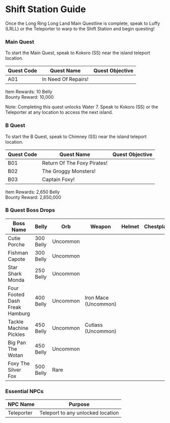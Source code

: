 # Shift Station Guide

Once the Long Ring Long Land Main Questline is complete, speak to Luffy (LRLL) or the Teleporter to warp to the Shift Station and begin questing!

### Main Quest

To start the Main Quest, speak to Kokoro (SS) near the island teleport location.

| Quest Code| Quest Name          | Quest Objective|
|-----------|-----------          |-----------|
| A01       | In Need Of Repairs! ||

Item Rewards: 10 Belly<br>
Bounty Reward: 10,000

Note: Completing this quest unlocks Water 7. Speak to Kokoro (SS) or the Teleporter at any location to access the next island.

### B Quest

To start the B Quest, speak to Chimney (SS) near the island teleport location.

| Quest Code| Quest Name                    | Quest Objective|
|-----------|-----------                    |-----------|
| B01       | Return Of The Foxy Pirates!   ||
| B02       | The Groggy Monsters!          ||
| B03       | Captain Foxy!                 ||

Item Rewards: 2,650 Belly<br>
Bounty Reward: 2,650,000

### B Quest Boss Drops

| Boss Name                     | Belly      | Orb       | Weapon                | Helmet    | Chestplate | Leggings  | Boots     | Other           |
|-----------                    |----------- |-----------|-----------            |-----------|----------- |-----------|-----------|-----------      |
| Cutie Porche                  | 300 Belly  | Uncommon  |                       |           |            |           |           |                 |
| Fishman Capote                | 300 Belly  | Uncommon  |                       |           |            |           |           |                 |
| Star Shark Monda              | 250 Belly  | Uncommon  |                       |           |            |           |           |                 |
| Four Footed Dash Freak Hamburg| 400 Belly  | Uncommon  | Iron Mace (Uncommon)  |           |            |           |           |                 |
| Tackle Machine Pickles        | 450 Belly  | Uncommon  | Cutlass (Uncommon)    |           |            |           |           |                 |
| Big Pan The Wotan             | 450 Belly  | Uncommon  |                       |           |            |           |           |                 |
| Foxy The Silver Fox           | 500 Belly  | Rare      |                       |           |            |           |           | Noro Fragment   |


### Essential NPCs

| NPC Name         | Purpose                                        |
|-------------     |-----------                                     |
| Teleporter       | Teleport to any unlocked location              |